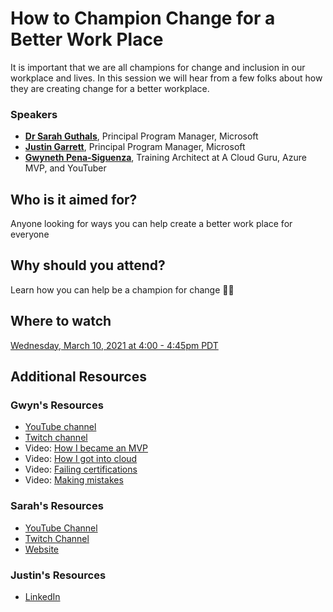 # How to Champion Change for a Better Work Place

It is important that we are all champions for change and inclusion in our workplace and lives. In this session we will hear from a few folks about how they are creating change for a better workplace.

### Speakers

- __[Dr Sarah Guthals](https://twitter.com/drguthals)__, Principal Program Manager, Microsoft
- __[Justin Garrett](https://twitter.com/justgar)__, Principal Program Manager, Microsoft
- __[Gwyneth Pena-Siguenza](https://twitter.com/madebygps)__, Training Architect at A Cloud Guru, Azure MVP, and YouTuber 

## Who is it aimed for?

Anyone looking for ways you can help create a better work place for everyone

## Why should you attend?

Learn how you can help be a champion for change 💪🏼

## Where to watch

[Wednesday, March 10, 2021 at 4:00 - 4:45pm PDT](https://bit.ly/Reactor-IWD-21)

## Additional Resources

### Gwyn's Resources

- [YouTube channel](https://www.youtube.com/c/MadeByGPS )
- [Twitch channel](https://www.twitch.tv/madebygps)
- Video: [How I became an MVP](https://youtu.be/0qFVlC5IPTY)
- Video: [How I got into cloud](https://youtu.be/kluKaLXJ2lg)
- Video: [Failing certifications](https://youtu.be/l9vCQHvTEyI)
- Video: [Making mistakes](https://youtu.be/v9UwE62XCt4)

### Sarah's Resources

- [YouTube Channel](https://www.youtube.com/user/drguthals)
- [Twitch Channel](https://www.twitch.tv/drguthals)
- [Website](https://guthals.com/sarah)

### Justin's Resources

- [LinkedIn](https://www.linkedin.com/in/justgar/)
